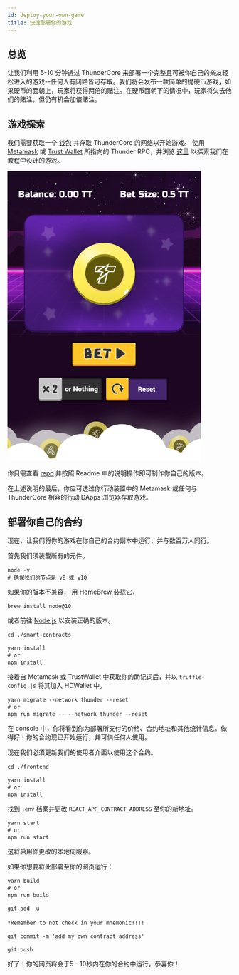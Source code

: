 ```yaml
---
id: deploy-your-own-game
title: 快速部署你的游戏
---
```

## 总览
让我们利用 5-10 分钟透过 ThunderCore 来部署一个完整且可被你自己的亲友轻松进入的游戏--任何人有网路皆可存取。我们将会发布一款简单的抛硬币游戏，如果硬币的面朝上，玩家将获得两倍的赌注。在硬币面朝下的情况中，玩家将失去他们的赌注，但仍有机会加倍赌注。


## 游戏探索
我们需要获取一个 [钱包](get-wallet.md) 并存取 ThunderCore 的网络以开始游戏。 使用 [Metamask](https://metamask.io/) 
或 [Trust Wallet](https://trustwallet.com/) 所指向的 Thunder RPC，并浏览 [这里](https://thundercore.github.io/DoubleOrNothing/)
以探索我们在教程中设计的游戏。

![game-image](assets/img/game/double.png)


你只需查看 [repo](https://github.com/jiang-yifan/jiang-yifan.github.io) 并按照 Readme 中的说明操作即可制作你自己的版本。

在上述说明的最后，你应可透过你行动装置中的 Metamask 或任何与 ThunderCore 相容的行动 DApps 浏览器存取游戏。


## 部署你自己的合约
现在，让我们将你的游戏在你自己的合约副本中运行，并与数百万人同行。

首先我们须装载所有的元件。 
```
node -v
# 确保我们的节点是 v8 或 v10
```
如果你的版本不兼容， 用 [HomeBrew](https://brew.sh/) 装载它，
```
brew install node@10
```
或者前往 [Node.js](https://nodejs.org/en/download/package-manager/) 以安装正确的版本。



```
cd ./smart-contracts
```
```
yarn install
# or 
npm install
```

接着自 Metamask 或 TrustWallet 中获取你的助记词后，并以 `truffle-config.js` 将其加入 HDWallet 中。

```
yarn migrate --network thunder --reset
# or 
npm run migrate -- --network thunder --reset
```

在 console 中，你将看到你为部署所支付的价格、合约地址和其他统计信息。做得好！你的合约现已开始运行，并可供任何人使用。

现在我们必须更新我们的使用者介面以使用这个合约。

```
cd ./frontend
```

```
yarn install
# or 
npm install
```

找到 `.env` 档案并更改 `REACT_APP_CONTRACT_ADDRESS` 至你的新地址。
```
yarn start
# or
npm run start
```
这将启用你更改的本地伺服器。

如果你想要将此部署至你的网页运行：

```
yarn build
# or 
npm run build
```

```
git add -u

*Remember to not check in your mnemonic!!!! 
``` 

```
git commit -m 'add my own contract address'
```

```
git push
```

好了！你的网页将会于5 - 10秒内在你的合约中运行。恭喜你！ 
